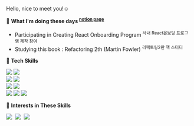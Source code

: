 Hello, nice to meet you!☺️

🔷 **What I'm doing these days <sup><a href="">notion page</a></sup>**
- Participating in Creating React Onboarding Program <sup>사내 React온보딩 프로그램 제작 참여</sup>
- Studying this book : Refactoring 2th (Martin Fowler) <sup>리팩토링2판 책 스터디</sup>


🔷 **Tech Skills**

<p>
    <div>
        <img src="https://img.shields.io/badge/HTML-ffffff?style=flat-square&logo=html5&logoColor=#E34F26"/>
        <img src="https://img.shields.io/badge/CSS-ffffff?style=flat-square&logo=css3&logoColor=1572B6"/>
    </div>
    <div>
        <img src="https://img.shields.io/badge/Javascript-ffffff?style=flat-square&logo=javascript&logoColor=#3178C6"/>
        <img src="https://img.shields.io/badge/Typescript-ffffff?style=flat-square&logo=typescript&logoColor=#ffb13b"/>
    </div>
    <div>
        <img src="https://img.shields.io/badge/React-ffffff?style=flat-square&logo=react&logoColor=#61DAFB"/>
        <img src="https://img.shields.io/badge/Nextjs-ffffff?style=flat-square&logo=nextdotjs&logoColor=000000"/>
        </div>
        <div>
        <img src="https://img.shields.io/badge/Styled%2D%2DComponents-ffffff?style=flat-square&logo=styledcomponents&logoColor=#DB7093"/>
        <img src="https://img.shields.io/badge/Redux-ffffff?style=flat-square&logo=redux&logoColor=764ABC"/>
        <img src="https://img.shields.io/badge/Axios-ffffff?style=flat-square&logo=axios&logoColor=5A29E4"/>
    </div>
</p>

🔶 **Interests in These Skills**
<p>
  <img src="https://img.shields.io/badge/Node.js-ffffff?style=flat-square&logo=Node.js&logoColor=339933"/></a>&nbsp 
  <img src="https://img.shields.io/badge/React%20Query-ffffff?style=flat-square&logo=reactquery&logoColor=#FF4154"/></a>&nbsp 
  <img src="https://img.shields.io/badge/Vite-ffffff?style=flat-square&logo=vite&logoColor=#646CFF"/></a>&nbsp 
</p>
